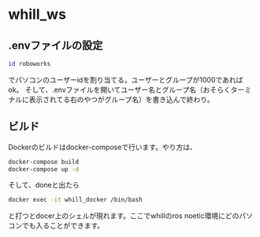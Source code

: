 # whill_ws
## .envファイルの設定
```bash
id roboworks
```
でパソコンのユーザーidを割り当てる。ユーザーとグループが1000であればok。
そして、.envファイルを開いてユーザー名とグループ名（おそらくターミナルに表示されてる右のやつがグループ名）を書き込んで終わり。

## ビルド
Dockerのビルドはdocker-composeで行います。やり方は、
```bash
docker-compose build
docker-compose up -d
```
そして、doneと出たら
```bash
docker exec -it whill_docker /bin/bash
```
と打つとdocer上のシェルが現れます。ここでwhillのros noetic環境にどのパソコンでも入ることができます。
